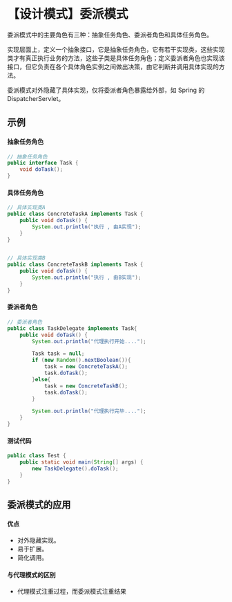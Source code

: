 # 【设计模式】委派模式
委派模式中的主要角色有三种：抽象任务角色、委派者角色和具体任务角色。

实现层面上，定义一个抽象接口，它是抽象任务角色，它有若干实现类，这些实现类才有真正执行业务的方法，这些子类是具体任务角色；定义委派者角色也实现该接口，但它负责在各个具体角色实例之间做出决策，由它判断并调用具体实现的方法。

委派模式对外隐藏了具体实现，仅将委派者角色暴露给外部，如 Spring 的 DispatcherServlet。

## 示例

#### 抽象任务角色
```java
// 抽象任务角色
public interface Task {
    void doTask();
}
```

#### 具体任务角色
```java
// 具体实现类A
public class ConcreteTaskA implements Task {
    public void doTask() {
        System.out.println("执行 , 由A实现");
    }
}


// 具体实现类B
public class ConcreteTaskB implements Task {
    public void doTask() {
        System.out.println("执行 , 由B实现");
    }
}
```

#### 委派者角色
```java
// 委派者角色
public class TaskDelegate implements Task{
    public void doTask() {
        System.out.println("代理执行开始....");

        Task task = null;
        if (new Random().nextBoolean()){
            task = new ConcreteTaskA();
            task.doTask();
        }else{
            task = new ConcreteTaskB();
            task.doTask();
        }

        System.out.println("代理执行完毕....");
    }
}
```

#### 测试代码
```java
public class Test {
    public static void main(String[] args) {
        new TaskDelegate().doTask();
    }
}
```

## 委派模式的应用

#### 优点
* 对外隐藏实现。
* 易于扩展。
* 简化调用。

#### 与代理模式的区别
* 代理模式注重过程，而委派模式注重结果
